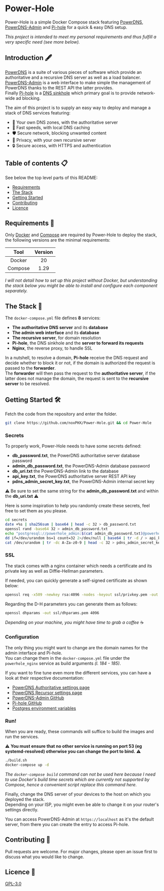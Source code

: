 # Power-Hole

Power-Hole is a simple Docker Compose stack featuring [PowerDNS](https://github.com/PowerDNS/pdns), [PowerDNS-Admin](https://github.com/ngoduykhanh/PowerDNS-Admin) and [Pi-hole](https://github.com/pi-hole/pi-hole) for a quick & easy DNS setup.  

*This project is intended to meet my personal requirements and thus fulfill a very specific need (see more below).*  

## Introduction 🖋️
[PowerDNS](https://github.com/PowerDNS/pdns) is a suite of various pieces of software which provide an authoritative and a recursive DNS server as well as a load balancer.  
[PowerDNS-Admin](https://github.com/ngoduykhanh/PowerDNS-Admin) is a web interface to make simple the management of PowerDNS thanks to the REST API the latter provides.  
Finally [Pi-hole](https://github.com/pi-hole/pi-hole) is a [DNS sinkhole](https://en.wikipedia.org/wiki/DNS_sinkhole) which primary goal is to provide network-wide ad blocking.  

The aim of this project is to supply an easy way to deploy and manage a stack of DNS services featuring:
+ 👮 Your own DNS zones, with the authoritative server
+ 🚀 Fast speeds, with local DNS caching
+ 🛡️ Secure network, blocking unwanted content
+ 🚫 Privacy, with your own recursive server
+ 🔒 Secure access, with HTTPS and authentication

## Table of contents 📋
See below the top level parts of this README:

+ [Requirements](#requirements-)
+ [The Stack](#the-stack-)
+ [Getting Started](#getting-started-%EF%B8%8F)
+ [Contributing](#contributing-)
+ [Licence](#licence-)

## Requirements 🧰
Only [Docker](https://docs.docker.com/get-docker/) and [Compose](https://docs.docker.com/compose/) are required by Power-Hole to deploy the stack, the following versions are the minimal requirements:

| Tool          | Version |
|:-------------:|:-------:|
| Docker        | 20      |
| Compose       | 1.29    |

*I will not detail how to set up this project without Docker, but understanding the stack below you might be able to install and configure each component separately.*

## The Stack 🐳

The `docker-compose.yml` file defines **8** services:
+ **The authoritative DNS server** and its **database**
+ **The admin web interface** and its **database**
+ **The recursive server**, for domain resolution
+ **Pi-hole**, the DNS sinkhole and the **server to forward its requests**
+ **Nginx**, the reverse proxy, to handle SSL

In a nutshell, to resolve a domain, **Pi-hole** receive the DNS request and decide whether to block it or not, if the domain is authorized the request is passed to the **forwarder**.  
The **forwarder** will then pass the request to the **authoritative server**, if the latter does not manage the domain, the request is sent to the **recursive server** to be resolved.

## Getting Started 🛠️
Fetch the code from the repository and enter the folder.
```bash
git clone https://github.com/noxPHX/Power-Hole.git && cd Power-Hole
```

### Secrets
To properly work, Power-Hole needs to have some secrets defined:
+ **db_password.txt**, the PowerDNS authoritative server database password
+ **admin_db_password.txt**, the PowerDNS-Admin database password
+ **db_uri.txt** the PowerDNS-Admin link to the database
+ **api_key.txt**, the PowerDNS authoritative server REST API key
+ **pdns_admin_secret_key.txt**, the PowerDNS-Admin internal secret key

⚠️ Be sure to set the same string for the **admin_db_password.txt** and within the **db_uri.txt** ⚠️  

Here is some inspiration to help you randomly create these secrets, feel free to set them as you please.
```bash
cd secrets
date +%s | sha256sum | base64 | head -c 32 > db_password.txt
openssl rand -base64 32 > admin_db_password.txt
echo "postgresql://powerhole_admin:$(cat admin_db_password.txt)@powerhole_pdns_admin_db/powerhole_admin" > db_uri.txt
dd if=/dev/urandom bs=1 count=32 2>/dev/null | base64 | tr -d / > api_key.txt
cat /dev/urandom | tr -dc A-Za-z0-9 | head -c 32 > pdns_admin_secret_key.txt
```

### SSL
The stack comes with a nginx container which needs a certificate and its private key as well as Diffie-Hellman parameters.  

If needed, you can quickly generate a self-signed certificate as shown below:
```bash
openssl req -x509 -newkey rsa:4096 -nodes -keyout ssl/privkey.pem -out ssl/fullchain.pem -days 365 -subj '/CN=localhost' -addext "subjectAltName=DNS:pdns.local.intra,DNS:pihole.local.intra,IP:127.0.0.1,IP:0.0.0.0"
```

Regarding the D-H parameters you can generate them as follows:
```bash
openssl dhparams -out ssl/dhparams.pem 4096
```
*Depending on your machine, you might have time to grab a coffee* ☕

### Configuration
The only thing you might want to change are the domain names for the admin interface and Pi-hole.  
You can change them in the `docker-compose.yml` file under the `powerhole_nginx` service as build arguments *(l. 184 - 185)*.  

If you want to fine tune even more the different services, you can have a look at their respective documentation:
+ [PowerDNS Authoritative settings page](https://doc.powerdns.com/authoritative/settings.html)
+ [PowerDNS Recursor settings page](https://doc.powerdns.com/recursor/settings.html)
+ [PowerDNS-Admin GitHub](https://github.com/ngoduykhanh/PowerDNS-Admin)
+ [Pi-hole GitHub](https://github.com/pi-hole/docker-pi-hole)
+ [Postgres environment variables](https://github.com/docker-library/docs/tree/master/postgres#how-to-extend-this-image)

### Run!

When you are ready, these commands will suffice to build the images and run the services.  

⚠️ **You must ensure that no other service is running on port 53 (eg systemd-resolved) otherwise you can change the port to bind.** ⚠️

```bash
./build.sh
docker-compose up -d
```
*The `docker-compose build` command can not be used here because I need to use Docker's build time secrets which are currently not supported by Compose, hence a convenient script replace this command here.*

Finally, change the DNS server of your devices to the host on which you deployed the stack.  
Depending on your ISP, you might even be able to change it on your router's settings directly.  

You can access PowerDNS-Admin at `https://localhost` as it's the default server, from there you can create the entry to access Pi-hole.  

## Contributing 🤝
Pull requests are welcome. For major changes, please open an issue first to discuss what you would like to change.

## Licence 📃
[GPL-3.0](https://github.com/noxPHX/Power-Hole/blob/main/LICENSE)
